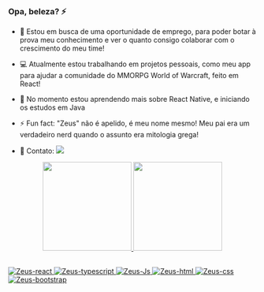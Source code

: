 ### Opa, beleza? ⚡


- 🌱 Estou em busca de uma oportunidade de emprego, para poder botar à prova meu conhecimento e ver o quanto consigo colaborar com o crescimento do meu time!
- 💻 Atualmente estou trabalhando em projetos pessoais, como meu app para ajudar a comunidade do MMORPG World of Warcraft, feito em React!
- 📕 No momento estou aprendendo mais sobre React Native, e iniciando os estudos em Java 
- ⚡ Fun fact: "Zeus" não é apelido, é meu nome mesmo! Meu pai era um verdadeiro nerd quando o assunto era mitologia grega!

- 📌 Contato: <a href="https://www.linkedin.com/in/zeus-amorim/" target="_blank"><img src="https://img.shields.io/badge/-LinkedIn-%230077B5?style=for-the-badge&logo=linkedin&logoColor=white" target="_blank"></a> 


<div align="center">
  <a href="https://github.com/zeus0z">
  <img height="180em" src="https://github-readme-stats.vercel.app/api?username=zeus0z&show_icons=true&theme=vision-friendly-dark&include_all_commits=true&count_private=true"/>
  <img height="180em" src="https://github-readme-stats.vercel.app/api/top-langs/?username=zeus0z&layout=compact&langs_count=7&theme=vision-friendly-dark"/>
</div>
  
 
  
 
     
 ##
![Zeus-react](https://img.shields.io/badge/React-20232A?style=for-the-badge&logo=react&logoColor=61DAFB)
![Zeus-typescript](https://img.shields.io/badge/TypeScript-007ACC?style=for-the-badge&logo=typescript&logoColor=white)
![Zeus-Js](https://img.shields.io/badge/JavaScript-F7DF1E?style=for-the-badge&logo=javascript&logoColor=black)
![Zeus-html](https://img.shields.io/badge/HTML5-E34F26?style=for-the-badge&logo=html5&logoColor=white)
![Zeus-css](https://img.shields.io/badge/CSS3-1572B6?style=for-the-badge&logo=css3&logoColor=white)
![Zeus-bootstrap](https://img.shields.io/badge/Bootstrap-563D7C?style=for-the-badge&logo=bootstrap&logoColor=white)

 
  
  
